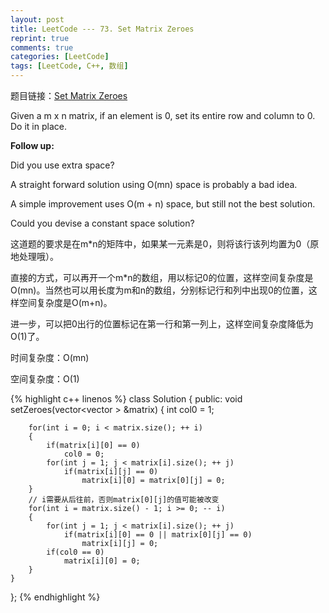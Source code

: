```yaml
---
layout: post
title: LeetCode --- 73. Set Matrix Zeroes
reprint: true
comments: true
categories: [LeetCode]
tags: [LeetCode, C++, 数组]
---
```



题目链接：[Set Matrix Zeroes](https://oj.leetcode.com/problems/set-matrix-zeroes/ ) 

Given a m x n matrix, if an element is 0, set its entire row and column to 0. Do it in place. 

**Follow up:**

Did you use extra space? 

A straight forward solution using O(mn) space is probably a bad idea. 

A simple improvement uses O(m + n) space, but still not the best solution. 

Could you devise a constant space solution? 

这道题的要求是在m*n的矩阵中，如果某一元素是0，则将该行该列均置为0（原地处理哦）。

直接的方式，可以再开一个m*n的数组，用以标记0的位置，这样空间复杂度是O(mn)。当然也可以用长度为m和n的数组，分别标记行和列中出现0的位置，这样空间复杂度是O(m+n)。

进一步，可以把0出行的位置标记在第一行和第一列上，这样空间复杂度降低为O(1)了。

时间复杂度：O(mn)

空间复杂度：O(1)

{% highlight c++ linenos %}
class Solution
{
public:
    void setZeroes(vector<vector<int> > &matrix)
    {
        int col0 = 1;
        
        for(int i = 0; i < matrix.size(); ++ i)
        {
            if(matrix[i][0] == 0)
                col0 = 0;
            for(int j = 1; j < matrix[i].size(); ++ j)
                if(matrix[i][j] == 0)
                    matrix[i][0] = matrix[0][j] = 0;
        }
        // i需要从后往前，否则matrix[0][j]的值可能被改变
        for(int i = matrix.size() - 1; i >= 0; -- i)
        {
            for(int j = 1; j < matrix[i].size(); ++ j)
                if(matrix[i][0] == 0 || matrix[0][j] == 0)
                    matrix[i][j] = 0;
            if(col0 == 0)
                matrix[i][0] = 0;
        }
    }
};
{% endhighlight %}
